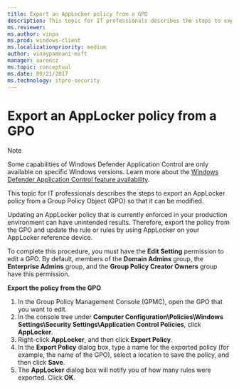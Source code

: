 ```yaml
---
title: Export an AppLocker policy from a GPO
description: This topic for IT professionals describes the steps to export an AppLocker policy from a Group Policy Object (GPO) so that it can be modified.
ms.reviewer: 
ms.author: vinpa
ms.prod: windows-client
ms.localizationpriority: medium
author: vinaypamnani-msft
manager: aaroncz
ms.topic: conceptual
ms.date: 09/21/2017
ms.technology: itpro-security
---
```


# Export an AppLocker policy from a GPO

>[!NOTE]
>Some capabilities of Windows Defender Application Control are only available on specific Windows versions. Learn more about the [Windows Defender Application Control feature availability](/windows/security/threat-protection/windows-defender-application-control/feature-availability).

This topic for IT professionals describes the steps to export an AppLocker policy from a Group Policy Object (GPO) so that it can be modified.

Updating an AppLocker policy that is currently enforced in your production environment can have unintended results. Therefore, export the policy from the GPO and update the rule or rules by using AppLocker on your AppLocker reference device.

To complete this procedure, you must have the **Edit Setting** permission to edit a GPO. By default, members of the **Domain Admins** group, the **Enterprise Admins** group, and the **Group Policy Creator Owners** group have this permission.

**Export the policy from the GPO**

1.  In the Group Policy Management Console (GPMC), open the GPO that you want to edit.
2.  In the console tree under **Computer Configuration\\Policies\\Windows Settings\\Security Settings\\Application Control Policies**, click **AppLocker**.
3.  Right-click **AppLocker**, and then click **Export Policy**.
4.  In the **Export Policy** dialog box, type a name for the exported policy (for example, the name of the GPO), select a location to save the policy, and then click **Save**.
5.  The **AppLocker** dialog box will notify you of how many rules were exported. Click **OK**.
